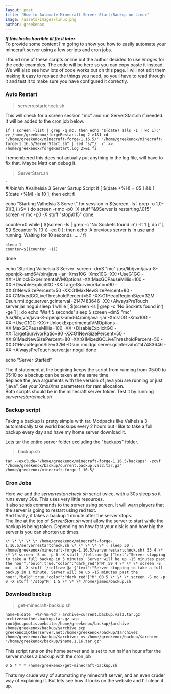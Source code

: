 ```yaml
---
layout: post
title: "How to Automate Minecraft Server Start/Backup on Linux"
image: /assets/images/linux.png
author: greekenox
---
```

***If this looks horrible ill fix it later***  
To provide some content I'm going to show you how to easily automate your minecraft server using a few scripts and cron jobs.  

I found one of these scripts online but the author decided to use *images* for the code examples. The code will be here so you can copy paste it instead. We will also see how lots of code works out on this page. I will not edit them making it easy to replace the things you need, so youll have to read through it and test it to make sure you have configured it correctly.  

### Auto Restart
>serverrestartcheck.sh   

This will check for a screen session "mc" and run ServerStart.sh if needed. It will be added to the cron job below.  

`
if ! screen -list | grep -q mc; then
	        echo "$(date) $(ls -1 | wc 1):" >> /home/greekenox/forgeRestart.log 2 >1&1
		        cd '/home/greekenox/minecraft-forge-1.16.5/'
			            "/home/greekenox/minecraft-forge-1.16.5/ServerStart.sh" | sed 's/^/  /'
				    >> /home/greekenox/forgeRestart.log 2>&1
			    fi
`  
  
I remembered this does not actually put anything in the log file, will have to fix that. Maybe Matt can debug it.  

>ServerStart.sh  

`  
\#!/bin/sh
\#Valhelsia 3 Server Sartup Script
if [ $(date +%H) = 05 ] && [ $(date +%M) -le 10  ]; then exit;  fi 



echo "Starting Valhelsia 3 Server."
for sessiion in $(screen -ls | grep -o '[0-9]\{3,\}\.\S*')
do
	screen -r mc -p0 -X stuff "&9Server is restarting.\015"
	screen -r mc -p0 -X stuff "stop\015" 
done

counter=0 
while [ $(screen -ls | grep -c 'No Sockets found in') -lt 1 ]; do
	if [ $(( $counter % 10 )) -eq 0 ]; then
		echo 'A previous server is in use and running. Waiting for 10 seconds ......'
	fi

	sleep 1
	counter=$((counter +1))
done

echo 'Starting Valhelsia 3 Server'
	screen -dmS "mc" /usr/lib/jvm/java-8-openjdk-amd64/bin/java -jar -Xms10G -Xmx10G -XX:+UseG1GC -XX:+UnlockExperimentalVMOptions -XX:MaxGCPauseMillis=100 -XX:+DisableExplicitGC -XX:TargetSurvivorRatio=90 -XX:G1NewSizePercent=50 -XX:G1MaxNewSizePercent=80 -XX:G1MixedGCLiveThresholdPercent=50 -XX:G1HeapRegionSize=32M -Dsun.rmi.dgc.server.gcInterval=2147483646 -XX:+AlwaysPreTouch server.jar nogui
	sleep 1
	while [ $(screen -ls | grep -c 'No Sockets found in') -ge 1 ]; 
	do
		echo 'Wait 5 seconds'
		sleep 5
		screen -dmS "mc" /usr/lib/jvm/java-8-openjdk-amd64/bin/java -jar -Xms10G -Xmx10G -XX:+UseG1GC -XX:+UnlockExperimentalVMOptions -XX:MaxGCPauseMillis=100 -XX:+DisableExplicitGC -XX:TargetSurvivorRatio=90 -XX:G1NewSizePercent=50 -XX:G1MaxNewSizePercent=80 -XX:G1MixedGCLiveThresholdPercent=50 -XX:G1HeapRegionSize=32M -Dsun.rmi.dgc.server.gcInterval=2147483646 -XX:+AlwaysPreTouch server.jar nogui
	done

	
echo "Server Started"
`  
  
The if statement at the begining keeps the script from running from 05:00 to 05:10 so a backup can be taken at the same time.  
Replace the java arguments with the version of java you are running or just "java". Set your Xmx/Xms parameters for ram allocation.  
Both scripts should be in the minecraft server folder. Test it by running *serverrestartcheck.sh*  

### Backup script  

Taking a backup is pretty simple with tar. Modpacks like Valhelsia 3 automatically take world backups every 2 hours but I like to take a full backup every day and have my home server download it.  

Lets tar the entire server folder excluding the "backups" folder.  
>backup.sh  

`tar --exclude='/home/greekenox/minecraft-forge-1.16.5/backups' -zcvf "/home/greekenox/backup/current.backup.val3.tar.gz" /home/greekenox/minecraft-forge-1.16.5/`


### Cron Jobs
Here we add the *serverrestartcheck.sh* script twice, with a 30s sleep so it runs every 30s. This uses very little resources.  
It also sends commands to the server using screen. It will warn players that the server is going to restart using red text.  
And finally, it takes a backup 1 minute after the server stops.  
The line at the top of *ServerStart.sh* wont allow the server to start while the backup is being taken. Depending on how fast your disk is and how big the server is you can shorten up times.  

`
\* \* \* \* \* /home/greekenox/minecraft-forge-1.16.5/serverrestartcheck.sh
\* \* \* \* \* ( sleep 30 ; /home/greekenox/minecraft-forge-1.16.5/serverrestartcheck.sh)
55 4 \* \* \* screen -S mc -p 0 -X stuff '/tellraw @a {"text":"Server stopping to take a full backup in 5 minutes. Server will be up ~15 minutes past the hour","bold":true,"color":"dark_red"}^M'
59 4 \* \* \* screen -S mc -p 0 -X stuff '/tellraw @a {"text":"Server stopping to take a full backup in 1 minute. Server will be up ~15 minutes past the hour","bold":true,"color":"dark_red"}^M'
00 5 \* \* \* screen -S mc -p 0 -X stuff '/stop^M'
1 5 \* \* \* /home/james/backup.sh
`

### Download backup  
>get-minecraft-backup.sh  
  
`
name=$(date '+%Y-%m-%d')
archive=current.backup.val3.tar.gz
archivez=other.backup.tar.gz
scp root@mc.pootis.website:/home/greekenox/backup/$archive /home/greekenox/backup/$archive
scp greekenox@otherserver.net:/home/greekenox/backup/$archivez /home/greekenox/backup/$archivez
mv /home/greekenox/backup/$archive "/home/greekenox/backup/$name.1.16.tar.gz"
`  
  
This script runs on the home server and is set to run half an hour after the server makes a backup with the cron job  

`0 5 * * * /home/greekenox/get-minecraft-backup.sh`  

Thats my crude way of automating my minecraft server, and an even cruder way of explaining it. But lets see how it looks on the website and I'll clean it up.  
